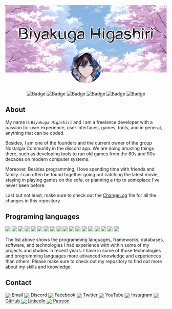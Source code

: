 <p align="center">
    <a href="https://github.com/Biyakuga/Biyakuga/tree/main/Images/Backgrounds/Background_001.png">
        <img src="https://github.com/Biyakuga/Biyakuga/blob/main/Images/Backgrounds/Background_001.png"
        title="Background 001 - Sakura Trees with Profile"
        alt="Background" />
    </a>
</p>

<p align="center">
    <img src="https://img.shields.io/github/downloads/Biyakuga/Biyakuga/total?logo=GitHub"
    title="Badge 01 - GitHub all releases"
    alt="Badge" />
    <img src="https://img.shields.io/github/license/Biyakuga/Biyakuga?logo=GitHub"
    title="Badge 02 - GitHub License"
    alt="Badge" />
    <img src="https://img.shields.io/github/forks/Biyakuga/Biyakuga?logo=GitHub"
    title="Badge 03 - GitHub all forks"
    alt="Badge" />
    <img src="https://img.shields.io/github/v/release/Biyakuga/Biyakuga?logo=GitHub"
    title="Badge 04 - GitHub release by date"
    alt="Badge" />
    <img src="https://img.shields.io/github/repo-size/Biyakuga/Biyakuga?label=size&logo=GitHub"
    title="Badge 05 - GitHub repo size"
    alt="Badge" />
    <img src="https://img.shields.io/github/stars/Biyakuga/Biyakuga?logo=GitHub"
    title="Badge 06 - GitHub repo stars"
    alt="Badge" />
</p>

## About
My name is _`Biyakuga Higashiri`_ and I am a freelance developer with a passion for user experience, user interfaces, games, tools, and in general, anything that can be coded.

Besides, I am one of the founders and the current owner of the group Nostalgia Community in the discord app.
We are doing amazing things there, such as developing tools to run old games from the 80s and 90s decades on modern computer  systems.

Moreover, Besides programming, I love spending time with friends and family. I can often be found together going out catching the latest movie, staying in playing games on the sofa, or planning a trip to someplace I've never been before.

Last but not least, make sure to check out the [ChangeLog](CHANGELOG.md "Versions File") file for all the changes in this repository.

## Programing languages
<p>
<!-- Red -->
<img src="https://img.shields.io/badge/-Html-dd4b25?style=flat&logo=html5&logoColor=ffffff" />
<img src="https://img.shields.io/badge/-MsSql-cc2927?style=flat&logo=microsoft-sql-server&logoColor=ffffff" />
<img src="http://img.shields.io/badge/-Java-ec2024?style=flat&logo=java&logoColor=ffffff" />
<img src="http://img.shields.io/badge/-Angular-d6002f?style=flat&logo=angular&logoColor=ffffff" />
<!-- Yellow -->
<img src="https://img.shields.io/badge/-JavaScript-d5b422?style=flat&logo=javascript&logoColor=ffffff" />
<img src="https://img.shields.io/badge/-MySql-f08d00?style=flat&logo=mysql&logoColor=ffffff" />
<!-- Green -->
<img src="http://img.shields.io/badge/-Vue-41b883?style=flat&logo=vue.js&logoColor=ffffff" />
<img src="http://img.shields.io/badge/-Spring-6db33f?style=flat&logo=spring&logoColor=ffffff" />
<img src="https://img.shields.io/badge/-Node.js-3c873a?style=flat&logo=node.js&logoColor=ffffff" />
<img src="https://img.shields.io/badge/-MongoDb-4ca449?style=flat&logo=mongodb&logoColor=ffffff" />
<!-- Blue -->
<img src="http://img.shields.io/badge/-TypeScript-2f74c0?style=flat&logo=typescript&logoColor=ffffff" />
<img src="http://img.shields.io/badge/-Python-407cab?style=flat&logo=python&logoColor=ffffff" />
<img src="https://img.shields.io/badge/-Css-254bdd?style=flat&logo=css3&logoColor=ffffff" />
<img src="https://img.shields.io/badge/-SqlLite-6cb9e1?style=flat&logo=sqlite&logoColor=ffffff" />
<img src="https://img.shields.io/badge/-PostgreSql-31648c?style=flat&logo=postgresql&logoColor=ffffff" />
<!-- Purple -->
<img src="https://img.shields.io/badge/-Bootstrap-563d7c?style=flat&logo=bootstrap&logoColor=ffffff" />
<img src="http://img.shields.io/badge/-CSharp-2b0169?style=flat&logo=c-sharp&logoColor=ffffff" />
<!-- Black -->
<img src="https://img.shields.io/badge/-React-000000?style=flat&logo=react&logoColor=ededed" />
</p>
<p>
The list above shows the programming languages, frameworks, databases, software, and technologies I had experience with within some of my projects and studies in recent years.
I have in some of those technologies and programming languages more advanced knowledge and experiences than others.
Please make sure to check out my repository to find out more about my skills and knowledge.
</p>

## Contact
<a align="center" href="https://outlook.com/"> <img align="center" src="https://imgur.com/oPtKxVc.png"> Email </a> 
<a align="center" href="https://discordapp.com/"> <img align="center" src="https://imgur.com/oveY3Cc.png"> Discord </a>
<a align="center" href="https://www.facebook.com/"> <img align="center" src="https://imgur.com/MWDKRf3.png"> Facebook </a>
<a align="center" href="https://twitter.com/"> <img align="center" src="https://imgur.com/GEgqoA3.png"> Twitter </a>
<a align="center" href="https://www.youtube.com/"> <img align="center" src="https://imgur.com/udDO54K.png"> YouTube </a>
<a align="center" href="https://www.instagram.com/"> <img align="center" src="https://imgur.com/VzZN8oQ.png"> Instagram </a>
<a align="center" href="https://github.com/"> <img align="center" src="https://imgur.com/0dhehst.png"> GitHub </a>
<a align="center" href="https://linkedin.com/"> <img align="center" src="https://imgur.com/uQlleSf.png"> LinkedIn </a>
<a align="center" href="https://patreon.com/"> <img align="center" src="https://imgur.com/Ppmuw5X.png"> Patreon </a>



